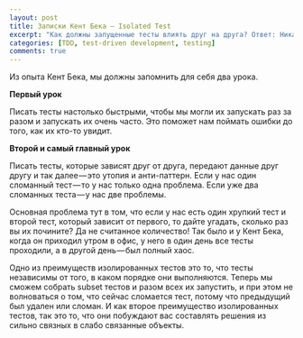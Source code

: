 ```yaml
---
layout: post
title: Записки Кент Бека — Isolated Test
excerpt: "Как должны запущенные тесты влиять друг на друга? Ответ: Никак!"
categories: [TDD, test-driven development, testing]
comments: true
---
```


Из опыта Кент Бека, мы должны запомнить для себя два урока.

<b>Первый урок</b>

Писать тесты настолько быстрыми, чтобы мы могли их запускать раз за разом и запускать их очень часто. Это поможет нам поймать ошибки до того, как их кто-то увидит.

<b>Второй и самый главный урок</b>

Писать тесты, которые зависят друг от друга, передают данные друг другу и так далее — это утопия и анти-паттерн.
Если у нас один сломанный тест — то у нас только одна проблема. Если уже два сломанных теста — у нас две проблемы.

Основная проблема тут в том, что если у нас есть один хрупкий тест и второй тест, который зависит от первого, то дайте угадать, сколько раз вы их почините? Да не считанное количество! Так было и у Кент Бека, когда он приходил утром в офис, у него в один день все тесты проходили, а в другой день — был полный хаос.

Одно из преимуществ изолированных тестов это то, что тесты независимы от того, в каком порядке они выполняются. Теперь мы сможем собрать subset тестов и разом всех их запустить, и при этом не волноваться о том, что сейчас сломается тест, потому что предыдущий был удален или сломан.
И как второе преимущество изолированных тестов, так это то, что они побуждают вас составлять решения из сильно связных в слабо связанные объекты.
